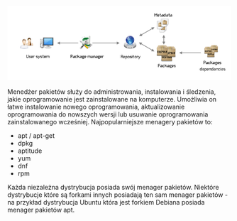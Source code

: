 ![PackagemanagerI](/grafiki/1_04_01_packagemanager.png)

  
Menedżer pakietów służy do administrowania, instalowania i śledzenia, jakie oprogramowanie jest zainstalowane na komputerze. Umożliwia on łatwe instalowanie nowego oprogramowania, aktualizowanie oprogramowania do nowszych wersji lub usuwanie oprogramowania zainstalowanego wcześniej. Najpopularniejsze menagery pakietów to:

- apt / apt-get
- dpkg
- aptitude
- yum
- dnf
- rpm

Każda niezależna dystrybucja posiada swój menager pakietów. Niektóre dystrybucje które są forkami innych posiadają ten sam menager pakietów - na przykład dystrybucja Ubuntu która jest forkiem Debiana posiada menager pakietów apt.

